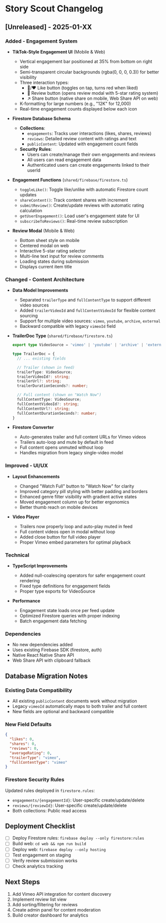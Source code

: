 # Story Scout Changelog

## [Unreleased] - 2025-01-XX

### Added - Engagement System
- **TikTok-Style Engagement UI** (Mobile & Web)
  - Vertical engagement bar positioned at 35% from bottom on right side
  - Semi-transparent circular backgrounds (rgba(0, 0, 0, 0.3)) for better visibility
  - Three interaction types:
    - 🤍/❤️ Like button (toggles on tap, turns red when liked)
    - 💬 Review button (opens review modal with 5-star rating system)
    - ↗️ Share button (native share on mobile, Web Share API on web)
  - K-formatting for large numbers (e.g., "12K" for 12,000)
  - Real-time engagement counts displayed below each icon

- **Firestore Database Schema**
  - **Collections**:
    - `engagements`: Tracks user interactions (likes, shares, reviews)
    - `reviews`: Detailed review content with ratings and text
    - `publicContent`: Updated with engagement count fields
  - **Security Rules**:
    - Users can create/manage their own engagements and reviews
    - All users can read engagement data
    - Authenticated users can create engagements linked to their userId

- **Engagement Functions** (`shared/firebase/firestore.ts`)
  - `toggleLike()`: Toggle like/unlike with automatic Firestore count updates
  - `shareContent()`: Track content shares with increment
  - `submitReview()`: Create/update reviews with automatic rating calculation
  - `getUserEngagement()`: Load user's engagement state for UI
  - `subscribeToReviews()`: Real-time review subscription

- **Review Modal** (Mobile & Web)
  - Bottom sheet style on mobile
  - Centered modal on web
  - Interactive 5-star rating selector
  - Multi-line text input for review comments
  - Loading states during submission
  - Displays current item title

### Changed - Content Architecture
- **Data Model Improvements**
  - Separated `trailerType` and `fullContentType` to support different video sources
  - Added `trailerVideoId` and `fullContentVideoId` for flexible content sourcing
  - Support for multiple video sources: `vimeo`, `youtube`, `archive`, `external`
  - Backward compatible with legacy `vimeoId` field

- **TrailerDoc Type** (`shared/firebase/firestore.ts`)
  ```typescript
  export type VideoSource = 'vimeo' | 'youtube' | 'archive' | 'external';

  type TrailerDoc = {
    // ... existing fields

    // Trailer (shown in feed)
    trailerType: VideoSource;
    trailerVideoId?: string;
    trailerUrl?: string;
    trailerDurationSeconds?: number;

    // Full content (shown on "Watch Now")
    fullContentType: VideoSource;
    fullContentVideoId?: string;
    fullContentUrl?: string;
    fullContentDurationSeconds?: number;
  }
  ```

- **Firestore Converter**
  - Auto-generates trailer and full content URLs for Vimeo videos
  - Trailers auto-loop and mute by default in feed
  - Full content opens unmuted without loop
  - Handles migration from legacy single-video model

### Improved - UI/UX
- **Layout Enhancements**
  - Changed "Watch Full" button to "Watch Now" for clarity
  - Improved category pill styling with better padding and borders
  - Enhanced genre filter visibility with gradient active states
  - Moved engagement column up for better ergonomics
  - Better thumb reach on mobile devices

- **Video Player**
  - Trailers now properly loop and auto-play muted in feed
  - Full content videos open in modal without loop
  - Added close button for full video player
  - Proper Vimeo embed parameters for optimal playback

### Technical
- **TypeScript Improvements**
  - Added null-coalescing operators for safer engagement count rendering
  - Fixed type definitions for engagement fields
  - Proper type exports for VideoSource

- **Performance**
  - Engagement state loads once per feed update
  - Optimized Firestore queries with proper indexing
  - Batch engagement data fetching

### Dependencies
- No new dependencies added
- Uses existing Firebase SDK (firestore, auth)
- Native React Native Share API
- Web Share API with clipboard fallback

## Database Migration Notes

### Existing Data Compatibility
- All existing `publicContent` documents work without migration
- Legacy `vimeoId` automatically maps to both trailer and full content
- New fields are optional and backward compatible

### New Field Defaults
```json
{
  "likes": 0,
  "shares": 0,
  "reviews": 0,
  "averageRating": 0,
  "trailerType": "vimeo",
  "fullContentType": "vimeo"
}
```

### Firestore Security Rules
Updated rules deployed in `firestore.rules`:
- `engagements/{engagementId}`: User-specific create/update/delete
- `reviews/{reviewId}`: User-specific create/update/delete
- Both collections: Public read access

## Deployment Checklist
- [ ] Deploy Firestore rules: `firebase deploy --only firestore:rules`
- [ ] Build web: `cd web && npm run build`
- [ ] Deploy web: `firebase deploy --only hosting`
- [ ] Test engagement on staging
- [ ] Verify review submission works
- [ ] Check analytics tracking

## Next Steps
1. Add Vimeo API integration for content discovery
2. Implement review list view
3. Add sorting/filtering for reviews
4. Create admin panel for content moderation
5. Build creator dashboard for analytics
